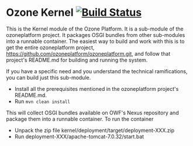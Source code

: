 Ozone Kernel [![Build Status](https://travis-ci.org/ntabernero/ozp-kernel.png)](https://travis-ci.org/ntabernero/ozp-kernel)
======================

This is the Kernel module of the Ozone Platform.  It is a sub-module of the ozoneplatform project.
It packages OSGI bundles from other sub-modules into a runnable container.  The easiest way to build and work with this
is to get the entire ozoneplatform project, https://github.com/ozoneplatform/ozoneplatform.git, and follow
that project's README.md for building and running the system.

If you have a specific need and you understand the technical ramifications, you can build just this sub-module.
* Install all the prerequisites mentioned in the ozoneplatform project's README.md.
* Run `mvn clean install`

This will collect OSGI bundles available on OWF's Nexus repository and package them into a runnable container.
To run the container
* Unpack the zip file kernel/deployment/target/deployment-XXX.zip
* Run deployment-XXX/apache-tomcat-7.0.32/start.bat

